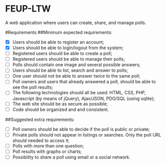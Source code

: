FEUP-LTW
=========

A web application where users can create, share, and manage polls.

#Requirements
##Minimum expected requirements:
- [x] Users should be able to register an account;
- [x] Users should be able to login/logout from the system;
- [ ] Registered users should be able to create a poll;
- [ ] Registered users should be able to manage their polls;
- [ ] Polls should contain one image and several possible answers;
- [ ] Users should be able to list, search and answer to polls;
- [ ] One user should not be able to answer twice to the same poll;
- [ ] Poll owners and users that already answered a poll, should be able to see the poll results;
- [ ] The following technologies should all be used: HTML, CSS, PHP, Javascript (by means of jQuery), Ajax/JSON, PDO/SQL (using sqlite);
- [ ] The web site should be as secure as possible;
- [ ] Code should be organized and and consistent.

##Suggested extra requirements:
- [ ] Poll owners should be able to decide if the poll is public or private;
- [ ] Private polls should not appear in listings or searches. Only the poll URL should needed to access it;
- [ ] Polls with more than one question;
- [ ] Poll results with graphs or charts;
- [ ] Possibility to share a poll using email or a social network.
